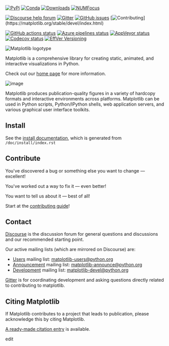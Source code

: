 [![PyPi](https://img.shields.io/pypi/v/matplotlib)](https://pypi.org/project/matplotlib/)
[![Conda](https://img.shields.io/conda/vn/conda-forge/matplotlib)](https://anaconda.org/conda-forge/matplotlib)
[![Downloads](https://img.shields.io/pypi/dm/matplotlib)](https://pypi.org/project/matplotlib)
[![NUMFocus](https://img.shields.io/badge/powered%20by-NumFOCUS-orange.svg?style=flat&colorA=E1523D&colorB=007D8A)](https://numfocus.org)

[![Discourse help forum](https://img.shields.io/badge/help_forum-discourse-blue.svg)](https://discourse.matplotlib.org)
[![Gitter](https://badges.gitter.im/matplotlib/matplotlib.svg)](https://gitter.im/matplotlib/matplotlib)
[![GitHub issues](https://img.shields.io/badge/issue_tracking-github-blue.svg)](https://github.com/matplotlib/matplotlib/issues)
[![Contributing](https://img.shields.io/badge/PR-Welcome-%23FF8300.svg?)](https://matplotlib.org/stable/devel/index.html)

[![GitHub actions status](https://github.com/matplotlib/matplotlib/workflows/Tests/badge.svg)](https://github.com/matplotlib/matplotlib/actions?query=workflow%3ATests)
[![Azure pipelines status](https://dev.azure.com/matplotlib/matplotlib/_apis/build/status/matplotlib.matplotlib?branchName=main)](https://dev.azure.com/matplotlib/matplotlib/_build/latest?definitionId=1&branchName=main)
[![AppVeyor status](https://ci.appveyor.com/api/projects/status/github/matplotlib/matplotlib?branch=main&svg=true)](https://ci.appveyor.com/project/matplotlib/matplotlib)
[![Codecov status](https://codecov.io/github/matplotlib/matplotlib/badge.svg?branch=main&service=github)](https://app.codecov.io/gh/matplotlib/matplotlib)
[![EffVer Versioning](https://img.shields.io/badge/version_scheme-EffVer-0097a7)](https://jacobtomlinson.dev/effver)

![Matplotlib logotype](https://matplotlib.org/_static/logo2.svg)

Matplotlib is a comprehensive library for creating static, animated, and
interactive visualizations in Python.

Check out our [home page](https://matplotlib.org/) for more information.

![image](https://matplotlib.org/_static/readme_preview.png)

Matplotlib produces publication-quality figures in a variety of hardcopy
formats and interactive environments across platforms. Matplotlib can be
used in Python scripts, Python/IPython shells, web application servers,
and various graphical user interface toolkits.

## Install

See the [install
documentation](https://matplotlib.org/stable/users/installing/index.html),
which is generated from `/doc/install/index.rst`

## Contribute

You've discovered a bug or something else you want to change — excellent!

You've worked out a way to fix it — even better!

You want to tell us about it — best of all!

Start at the [contributing
guide](https://matplotlib.org/devdocs/devel/contribute.html)!

## Contact

[Discourse](https://discourse.matplotlib.org/) is the discussion forum
for general questions and discussions and our recommended starting
point.

Our active mailing lists (which are mirrored on Discourse) are:

-   [Users](https://mail.python.org/mailman/listinfo/matplotlib-users)
    mailing list: <matplotlib-users@python.org>
-   [Announcement](https://mail.python.org/mailman/listinfo/matplotlib-announce)
    mailing list: <matplotlib-announce@python.org>
-   [Development](https://mail.python.org/mailman/listinfo/matplotlib-devel)
    mailing list: <matplotlib-devel@python.org>

[Gitter](https://gitter.im/matplotlib/matplotlib) is for coordinating
development and asking questions directly related to contributing to
matplotlib.

## Citing Matplotlib

If Matplotlib contributes to a project that leads to publication, please
acknowledge this by citing Matplotlib.

[A ready-made citation
entry](https://matplotlib.org/stable/users/project/citing.html) is
available.

edit 

